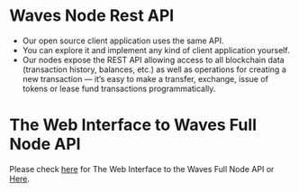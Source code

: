 # Waves Node Rest API

* Our open source client application uses the same API. 
* You can explore it and implement any kind of client application yourself.
* Our nodes expose the REST API allowing access to all blockchain data \(transaction history, balances, etc.\) as well as operations for creating a new transaction — it’s easy to make a transfer, exchange, issue of tokens or lease fund transactions programmatically.

# The Web Interface to Waves Full Node API

Please check [here](http://nodes.wavesplatform.com/api-docs/index.html) for The Web Interface to the Waves Full Node API or [Here](https://documenter.getpostman.com/view/2733299/waves-full-node/RVnWiKZJ).






